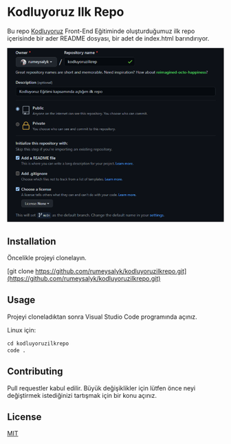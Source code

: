 # Kodluyoruz Ilk Repo

Bu repo [Kodluyoruz](https://www.kodluyoruz.org/) Front-End Eğitiminde oluşturduğumuz ilk repo içerisinde bir ader README dosyası, bir adet de index.html barındırıyor.


![Repo Resmi](https://github.com/rumeysalyk/kodluyoruzilkrepo/blob/main/repo.png)

## Installation

Öncelikle projeyi clonelayın.

[git clone https://github.com/rumeysalyk/kodluyoruzilkrepo.git](https://github.com/rumeysalyk/kodluyoruzilkrepo.git)

## Usage

Projeyi cloneladıktan sonra Visual Studio Code programında açınız.

Linux için:

```
cd kodluyoruzilkrepo
code .
```

## Contributing

Pull requestler kabul edilir. Büyük değişiklikler için lütfen önce neyi değiştirmek istediğinizi tartışmak için bir konu açınız.

## License

[MIT](https://github.com/rumeysalyk/kodluyoruzilkrepo/blob/main/LICENSE)
